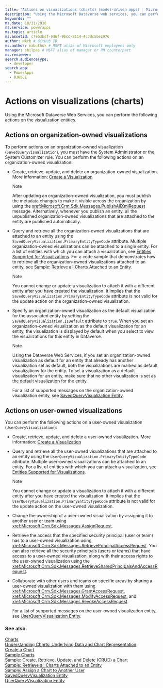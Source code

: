 ```yaml
---
title: "Actions on visualizations (charts) (model-driven apps) | Microsoft Docs" # Intent and product brand in a unique string of 43-59 chars including spaces"
description: "Using the Microsoft Dataverse web services, you can perform the following actions on the visualization entities." # 115-145 characters including spaces. This abstract displays in the search result."
keywords: ""
ms.date: 10/31/2018
ms.service: powerapps
ms.topic: article
ms.assetid: c7eb3bdf-9d6f-9bcc-8114-4c3dc5be2976
author: Nkrb # GitHub ID
ms.author: nabuthuk # MSFT alias of Microsoft employees only
manager: shilpas # MSFT alias of manager or PM counterpart
ms.reviewer: 
search.audienceType: 
  - developer
search.app: 
  - PowerApps
  - D365CE
---
```


# Actions on visualizations (charts)

<!-- https://docs.microsoft.com/dynamics365/customer-engagement/developer/customize-dev/actions-visualizations-charts -->

Using the Microsoft Dataverse Web Services, you can perform the following actions on the visualization entities.  
  
## Actions on organization-owned visualizations 

To perform actions on an organization-owned visualization (`SavedQueryVisualization`), you must have the System Administrator or the System Customizer role. You can perform the following actions on an organization-owned visualization:  
  
- Create, retrieve, update, and delete an organization-owned visualization. More information: [Create a Visualization](create-visualization-chart.md)  
  
  > [!NOTE]
  >  After updating an organization-owned visualization, you must publish the metadata changes to make it visible across the organization by using the <xref:Microsoft.Crm.Sdk.Messages.PublishAllXmlRequest> message. Alternatively, whenever you publish an entity, all the unpublished organization-owned visualizations that are attached to the entity are published automatically.  
  
- Query and retrieve all the organization-owned visualizations that are attached to an entity using the `SavedQueryVisualization.PrimaryEntityTypeCode` attribute. Multiple organization-owned visualizations can be attached to a single entity. For a list of entities with which you can attach a visualization, see [Entities Supported for Visualizations](view-data-with-visualizations-charts.md#SupportedVisualizationEntities). For a code sample that demonstrates how to retrieve all the organization-owned visualizations attached to an entity, see [Sample: Retrieve all Charts Attached to an Entity](https://github.com/microsoft/PowerApps-Samples/tree/master/cds/orgsvc/C%23/RetrieveChartsAttachedToEntity).
  
  > [!NOTE]
  >  You cannot change or update a visualization to attach it with a different entity after you have created the visualization. It implies that the `SavedQueryVisualization.PrimaryEntityTypeCode` attribute is not valid for the update action on the organization-owned visualization.
  
- Specify an organization-owned visualization as the default visualization for the associated entity by setting the `SavedQueryVisualization.IsDefault` attribute to `true`. When you set an organization-owned visualization as the default visualization for an entity, the visualization is displayed by default when you select to view the visualizations for this entity in Dataverse.
  
  > [!NOTE]
  >  Using the Dataverse Web Services, if you set an organization-owned visualization as default for an entity that already has another visualization set as default, both the visualizations are marked as default visualizations for the entity.  To set a visualization as a default visualization for an entity, make sure that no other visualization is set as the default visualization for the entity.  
  
  For a list of supported messages on the organization-owned visualization entity, see [SavedQueryVisualization Entity](../common-data-service/reference/entities/savedqueryvisualization.md).
  
## Actions on user-owned visualizations  

 You can perform the following actions on a user-owned visualization (`UserQueryVisualization`):  
  
- Create, retrieve, update, and delete a user-owned visualization. More information: [Create a Visualization](create-visualization-chart.md)  
  
- Query and retrieve all the user-owned visualizations that are attached to an entity using the `UserQueryVisualization.PrimaryEntityTypeCode` attribute. Multiple user-owned visualizations can be attached to an entity. For a list of entities with which you can attach a visualization, see [Entities Supported for Visualizations](view-data-with-visualizations-charts.md#SupportedVisualizationEntities).  
  
  > [!NOTE]
  >  You cannot change or update a visualization to attach it with a different entity after you have created the visualization. It implies that the `UserQueryVisualization.PrimaryEntityTypeCode` attribute is not valid for the update action on the user-owned visualization.
  
- Change the ownership of a user-owned visualization by assigning it to another user or team using <xref:Microsoft.Crm.Sdk.Messages.AssignRequest>.  
  
- Retrieve the access that the specified security principal (user or team) has to a user-owned visualization using <xref:Microsoft.Crm.Sdk.Messages.RetrievePrincipalAccessRequest>. You can also retrieve all the security principals (users or teams) that have access to a user-owned visualization, along with their access rights to the user-owned visualization using the <xref:Microsoft.Crm.Sdk.Messages.RetrieveSharedPrincipalsAndAccessRequest>.  
  
- Collaborate with other users and teams on specific areas by sharing a user-owned visualization with them using <xref:Microsoft.Crm.Sdk.Messages.GrantAccessRequest>, <xref:Microsoft.Crm.Sdk.Messages.ModifyAccessRequest>, and <xref:Microsoft.Crm.Sdk.Messages.RevokeAccessRequest>.  
  
  For a list of supported messages on the user-owned visualization entity, see [UserQueryVisualization Entity](../common-data-service/reference/entities/userqueryvisualization.md).

### See also  

 [Charts](view-data-with-visualizations-charts.md)   
 [Understanding Charts: Underlying Data and Chart Representation](understand-charts-underlying-data-chart-representation.md)   
 [Create a Chart](create-visualization-chart.md)   
 [Sample Charts](sample-charts.md)   
 [Sample: Create, Retrieve, Update, and Delete (CRUD) a Chart](https://github.com/microsoft/PowerApps-Samples/tree/master/cds/orgsvc/C%23/CRUDOperationsChart)  
 [Sample: Retrieve all Charts Attached to an Entity](https://github.com/microsoft/PowerApps-Samples/tree/master/cds/orgsvc/C%23/RetrieveChartsAttachedToEntity)   
 [Sample: Assign a Chart to Another User](https://github.com/microsoft/PowerApps-Samples/tree/master/cds/orgsvc/C%23/AssignChartToAnotherUser)   
 [SavedQueryVisualization Entity](../common-data-service/reference/entities/savedqueryvisualization.md)   
 [UserQueryVisualization Entity](../common-data-service/reference/entities/userqueryvisualization.md)
